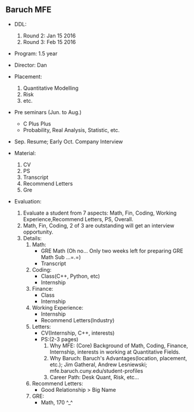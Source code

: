 ## Baruch MFE

+ DDL:
	1. Round 2: Jan 15 2016
	2. Round 3: Feb 15 2016
+ Program: 1.5 year  
+ Director: Dan 
+ Placement:
	1. Quantitative Modelling
	2. Risk
	3. etc.
+ Pre seminars (Jun. to Aug.)
	+ C Plus Plus
	+ Probability, Real Analysis, Statistic, etc.
+ Sep. Resume; Early Oct. Company Interview
+ Material:
	1. CV
	2. PS
	3. Transcript
	4. Recommend Letters
	5. Gre

+ Evaluation:
	1. Evaluate a student from 7 aspects: Math, Fin, Coding, Working Experience,Recommend Letters, PS, Overall. 
	2. Math, Fin, Coding, 2 of 3 are outstanding will get an interview opportunity.
	3. Details:
	    1. Math:
		    + GRE Math (Oh no... Only two weeks left for preparing GRE Math Sub ...=.=)
		    + Transcript
	    2. Coding:
		    + Class(C++, Python, etc)
		    + Internship
	    3. Finance:
		    + Class
		    + Internship
	    4. Working Experience:
		    + Internship
		    + Recommend Letters(Industry)
	    5. Letters:
		    + CV(Internship, C++, interests)
		    + PS:(2-3 pages)
			    1. Why MFE: (Core) Background of Math, Coding, Finance, Internship, interests in working at Quantitative Fields.
			    2. Why Baruch: Baruch's Advantages(location, placement, etc.); Jim Gatheral, Andrew Lesniewski; mfe.baruch.cuny.edu/student-profiles	
			    3. Career Path: Desk Quant, Risk, etc... 
		6. Recommend Letters:
			+ Good Relationship > Big Name
		7. GRE:
			+ Math, 170 ^_^

